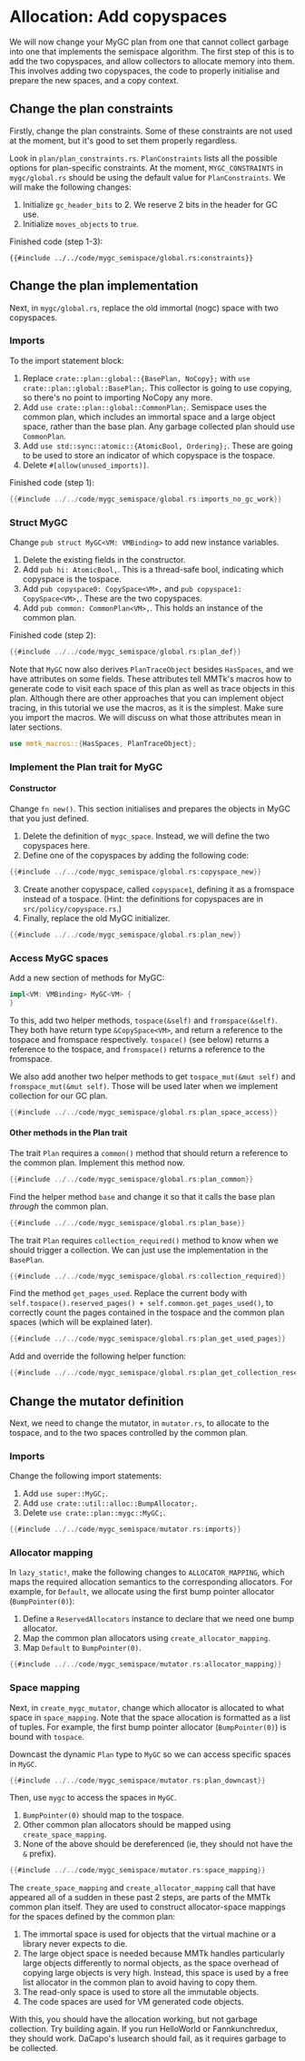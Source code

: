 # Allocation: Add copyspaces

We will now change your MyGC plan from one that cannot collect garbage
into one that implements the semispace algorithm. The first step of this
is to add the two copyspaces, and allow collectors to allocate memory 
into them. This involves adding two copyspaces, the code to properly initialise 
and prepare the new spaces, and a copy context.

## Change the plan constraints

Firstly, change the plan constraints. Some of these constraints are not used 
at the moment, but it's good to set them properly regardless.

Look in `plan/plan_constraints.rs`. `PlanConstraints` lists all the possible
options for plan-specific constraints. At the moment, `MYGC_CONSTRAINTS` in 
`mygc/global.rs` should be using the default value for `PlanConstraints`. 
We will make the following changes:

1. Initialize `gc_header_bits` to 2. We reserve 2 bits in the header for GC use.
1. Initialize `moves_objects` to `true`.

Finished code (step 1-3):
```
{{#include ../../code/mygc_semispace/global.rs:constraints}}
```

## Change the plan implementation

Next, in `mygc/global.rs`, replace the old immortal (nogc) space with two 
copyspaces.

### Imports

To the import statement block:

   1. Replace `crate::plan::global::{BasePlan, NoCopy};` with 
   `use crate::plan::global::BasePlan;`. This collector is going to use 
   copying, so there's no point to importing NoCopy any more.
   2. Add `use crate::plan::global::CommonPlan;`. Semispace uses the common
   plan, which includes an immortal space and a large object space, rather 
   than the base plan. Any garbage collected plan should use `CommonPlan`.
   3. Add `use std::sync::atomic::{AtomicBool, Ordering};`. These are going 
   to be used to store an indicator of which copyspace is the tospace.
   4. Delete `#[allow(unused_imports)]`.

Finished code (step 1):
```rust
{{#include ../../code/mygc_semispace/global.rs:imports_no_gc_work}}
```

### Struct MyGC

Change `pub struct MyGC<VM: VMBinding>` to add new instance variables.

   1. Delete the existing fields in the constructor.
   2. Add `pub hi: AtomicBool,`. This is a thread-safe bool, indicating which 
   copyspace is the tospace.
   3. Add `pub copyspace0: CopySpace<VM>,` 
   and `pub copyspace1: CopySpace<VM>,`. These are the two copyspaces.
   4. Add `pub common: CommonPlan<VM>,`.
    This holds an instance of the common plan.

Finished code (step 2):
```rust
{{#include ../../code/mygc_semispace/global.rs:plan_def}}
```

Note that `MyGC` now also derives `PlanTraceObject` besides `HasSpaces`, and we
have attributes on some fields. These attributes tell MMTk's macros how to
generate code to visit each space of this plan as well as trace objects in this
plan.  Although there are other approaches that you can implement object
tracing, in this tutorial we use the macros, as it is the simplest.  Make sure
you import the macros. We will discuss on what those attributes mean in later
sections.

```rust
use mmtk_macros::{HasSpaces, PlanTraceObject};
```

### Implement the Plan trait for MyGC

#### Constructor

Change `fn new()`. This section initialises and prepares the objects in MyGC 
that you just defined.

   1. Delete the definition of `mygc_space`. 
   Instead, we will define the two copyspaces here.
   2. Define one of the copyspaces by adding the following code: 
```rust
{{#include ../../code/mygc_semispace/global.rs:copyspace_new}}
```

   3. Create another copyspace, called `copyspace1`, defining it as a fromspace 
   instead of a tospace. (Hint: the definitions for 
   copyspaces are in `src/policy/copyspace.rs`.) 
   4. Finally, replace the old MyGC initializer.
```rust
{{#include ../../code/mygc_semispace/global.rs:plan_new}}
```

### Access MyGC spaces

Add a new section of methods for MyGC:

```rust
impl<VM: VMBinding> MyGC<VM> {
}
```

To this, add two helper methods, `tospace(&self)` 
and `fromspace(&self)`. They both have return type `&CopySpace<VM>`, 
and return a reference to the tospace and fromspace respectively. 
`tospace()` (see below) returns a reference to the tospace, 
and `fromspace()` returns a reference to the fromspace.

We also add another two helper methods to get `tospace_mut(&mut self)`
and `fromspace_mut(&mut self)`. Those will be used later when we implement
collection for our GC plan.

```rust
{{#include ../../code/mygc_semispace/global.rs:plan_space_access}}
```

#### Other methods in the Plan trait

The trait `Plan` requires a `common()` method that should return a 
reference to the common plan. Implement this method now.

```rust
{{#include ../../code/mygc_semispace/global.rs:plan_common}}
```

Find the helper method `base` and change it so that it calls the 
base plan *through* the common plan.

```rust
{{#include ../../code/mygc_semispace/global.rs:plan_base}}
```

The trait `Plan` requires `collection_required()` method to know when
we should trigger a collection. We can just use the implementation
in the `BasePlan`.

```rust
{{#include ../../code/mygc_semispace/global.rs:collection_required}}
```

Find the method `get_pages_used`. Replace the current body with 
`self.tospace().reserved_pages() + self.common.get_pages_used()`, to 
correctly count the pages contained in the tospace and the common plan 
spaces (which will be explained later).

```rust
{{#include ../../code/mygc_semispace/global.rs:plan_get_used_pages}}
```

Add and override the following helper function:

```rust
{{#include ../../code/mygc_semispace/global.rs:plan_get_collection_reserve}}
```

## Change the mutator definition

Next, we need to change the mutator, in `mutator.rs`, to allocate to the 
tospace, and to the two spaces controlled by the common plan. 

### Imports

Change the following import statements:
   1. Add `use super::MyGC;`.
   2. Add `use crate::util::alloc::BumpAllocator;`.
   3. Delete `use crate::plan::mygc::MyGC;`.

```rust
{{#include ../../code/mygc_semispace/mutator.rs:imports}}
```

### Allocator mapping

In `lazy_static!`, make the following changes to `ALLOCATOR_MAPPING`, 
which maps the required allocation semantics to the corresponding allocators. 
For example, for `Default`, we allocate using the first bump pointer allocator 
(`BumpPointer(0)`):
   1. Define a `ReservedAllocators` instance to declare that we need one bump allocator.
   2. Map the common plan allocators using `create_allocator_mapping`.
   3. Map `Default` to `BumpPointer(0)`.

```rust
{{#include ../../code/mygc_semispace/mutator.rs:allocator_mapping}}
```

### Space mapping

Next, in `create_mygc_mutator`, change which allocator is allocated to what 
space in `space_mapping`. Note that the space allocation is formatted as a list 
of tuples. For example, the first bump pointer allocator (`BumpPointer(0)`) is 
bound with `tospace`.

Downcast the dynamic `Plan` type to `MyGC` so we can access specific spaces in 
`MyGC`.

```rust
{{#include ../../code/mygc_semispace/mutator.rs:plan_downcast}}
```

Then, use `mygc` to access the spaces in `MyGC`.

   1. `BumpPointer(0)` should map to the tospace.
   2. Other common plan allocators should be mapped using `create_space_mapping`.
   3. None of the above should be dereferenced (ie, they should not have
   the `&` prefix).

```rust
{{#include ../../code/mygc_semispace/mutator.rs:space_mapping}}
```
     
The `create_space_mapping` and `create_allocator_mapping` call that have appeared all
of a sudden in these past 2 steps, are parts of the MMTk common plan
itself. They are used to construct allocator-space mappings for the spaces defined
by the common plan:

 1. The immortal space is used for objects that the virtual machine or a 
 library never expects to die.
 2. The large object space is needed because MMTk handles particularly large 
 objects differently to normal objects, as the space overhead of copying 
 large objects is very high. Instead, this space is used by a free list 
 allocator in the common plan to avoid having to copy them. 
 3. The read-only space is used to store all the immutable objects.
 4. The code spaces are used for VM generated code objects.

With this, you should have the allocation working, but not garbage collection. 
Try building again. If you run HelloWorld or Fannkunchredux, they should
work. DaCapo's lusearch should fail, as it requires garbage to be collected. 
